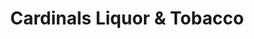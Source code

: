 ---
title: "Cardinals Liquor & Tobacco"
url: /louisville/cardinals-liquor-und-tobacco/
shop: Spirituosen
---